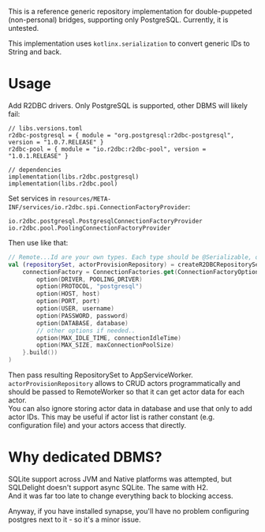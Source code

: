 This is a reference generic repository implementation for double-puppeted (non-personal) bridges, supporting only
PostgreSQL. Currently, it is untested.

This implementation uses `kotlinx.serialization` to convert generic IDs to String and back.

# Usage

Add R2DBC drivers. Only PostgreSQL is supported, other DBMS will likely fail:

```
// libs.versions.toml
r2dbc-postgresql = { module = "org.postgresql:r2dbc-postgresql", version = "1.0.7.RELEASE" }
r2dbc-pool = { module = "io.r2dbc:r2dbc-pool", version = "1.0.1.RELEASE" }

// dependencies
implementation(libs.r2dbc.postgresql)
implementation(libs.r2dbc.pool)
```

Set services in `resources/META-INF/services/io.r2dbc.spi.ConnectionFactoryProvider`:

```
io.r2dbc.postgresql.PostgresqlConnectionFactoryProvider
io.r2dbc.pool.PoolingConnectionFactoryProvider
```

Then use like that:

```kotlin
// Remote...Id are your own types. Each type should be @Serializable, or pass StringFormat with SerializersModule to add support
val (repositorySet, actorProvisionRepository) = createR2DBCRepositorySet<RemoteActorId, RemoteUserId, RemoteRoomId, RemoteMessageId, ActorData>(
    connectionFactory = ConnectionFactories.get(ConnectionFactoryOptions.builder().apply {
        option(DRIVER, POOLING_DRIVER)
        option(PROTOCOL, "postgresql")
        option(HOST, host)
        option(PORT, port)
        option(USER, username)
        option(PASSWORD, password)
        option(DATABASE, database)
        // other options if needed..
        option(MAX_IDLE_TIME, connectionIdleTime)
        option(MAX_SIZE, maxConnectionPoolSize)
    }.build())
)
```

Then pass resulting RepositorySet to AppServiceWorker. `actorProvisionRepository` allows to CRUD actors programmatically
and should be passed to RemoteWorker so that it can get actor data for each actor.  
You can also ignore storing actor data in database and use that only to add actor IDs. This may be useful if actor list
is rather constant (e.g. configuration file) and your actors access that directly.

# Why dedicated DBMS?

SQLite support across JVM and Native platforms was attempted, but SQLDelight doesn't support async SQLite. The same with
H2.  
And it was far too late to change everything back to blocking access.

Anyway, if you have installed synapse, you'll have no problem configuring postgres next to it - so it's a minor issue.

